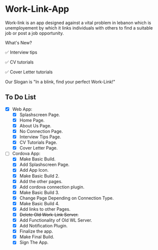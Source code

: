 # Work-Link-App
Work-link is an app designed against a vital problem in lebanon which is unemployement by which it links individuals with others to find a suitable job or post a job opportunity.

What's New?

✅ Interview tips

✅ CV tutorials

✅ Cover Letter tutorials

Our Slogan is "In a blink, find your perfect Work-Link!"

## To Do List
- [x] Web App:
  - [x] Splashscreen Page.
  - [x] Home Page.
  - [x] About Us Page.
  - [x] No Connection Page.
  - [x] Interview Tips Page.
  - [x] CV Tutorials Page.
  - [x] Cover Letter Page.
- [ ] Cordova App:
  - [x] Make Basic Build.
  - [x] Add Splashscreen Page.
  - [x] Add App Icon.
  - [x] Make Basic Build 2.
  - [x] Add the other pages.
  - [x] Add cordova connection plugin.
  - [x] Make Basic Build 3.
  - [x] Change Page Depending on Connection Type.
  - [x] Make Basic Build 4.
  - [x] Add links to other Pages.
  - [x] ~~Delete Old Work-Link Server.~~
  - [x] Add Functionality of Old WL Server.
  - [x] Add Notification Plugin.
  - [x] Finalize the app.
  - [x] Make Final Build.
  - [x] Sign The App.